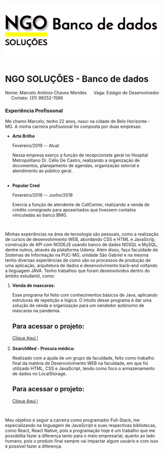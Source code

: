 <!-- TÌTULO -->
![](frontand/imagens/logo.png)
<img scr="frontand/imagens/logo.png">  <!-- Imagem -->

<h1>NGO SOLUÇÕES - Banco de dados</h1> 

<!-- CABEÇALHO -->
<p> Nome: Marcelo Antônio Chaves Mendes &nbsp;&nbsp;&nbsp;&nbsp; Vaga: Estágio de Desenvolvedor &nbsp;&nbsp;&nbsp;&nbsp; Contato: (31) 99252-1566 </p> 

<h3>Experiência Profissonal</h3> 
<p>Me chamo Marcelo, tenho 22 anos, nasci na cidade de Belo Horizonte - MG. A minha carreira profissional 
foi composta por duas empresas:
</p>

<ul>
  <li> <strong>Arte Brilho</strong> </li>
  <p>Fevereiro/2019 -- Atual</p>
  
  <p>Nessa empresa exerço a função de recepcionista geral no Hospital Metropolitano Dr. Célio De Castro,
  realizando a organização de documentos, planejamento de agendas, organização setorial e 
  atendimento ao público geral.</p>
  <br>
  <li> <strong>Popular Cred</strong> </li>
  <p>Fevereiro/2018 -- Junho/2018</p>
  
  <p>Exercia a função de atendente de CallCenter, realizando a venda de crédito consignado para aposentados
  que tivessem contatos viinculadas ao banco BMG.
  </p>
</ul>
<br>
<p>
Minhas experiências na área de tecnologia são pessoais, como a realização de cursos de desenvolvimento WEB,
abordando CSS e HTML e JavaScrip, construção de API com NODEJS usando banco de dados NOSQL e MySQL, dentre
outros, através da plataforma Udemy. Além disso, faço faculdade de Sistemas de Informação na PUC-MG, unidade
São Gabriel e na mesma tenho diversas experiências de como são os processos de produção de uma aplicação,
arquitetura de dados e desenvolvimento back-and voltando a linguagem JAVA.
Tenho trabalhos que foram desenvolvidos dentro do âmbito estudantil, como:
 <ol>
  <li> <strong>Venda de mascaras:</strong> </li>
  
  <p>Esse programa foi feito com conhecimentos básicos de Java, aplicando estruturas de repetição e lógica. 
  O intuito desse programa é dar uma solução de venda e organização para um vendedor autônomo de máscaras na pandemia.</p>
  
  <h2>Para acessar o projeto:</h2>
  <a href="https://github.com/maeceloacm1998/VendasDeMascaras">Clique Aqui ! </a>
  
  <br>
  <br>
  
  <li> <strong>SearchMed - Procura médica:</strong> </li>
  
  <p>Realizado com a ajuda de um grupo da faculdade, feito como trabalho final da matéria de Desenvolvimento WEB 
  na faculdade, em que foi utilizado HTML, CSS e JavaScript, tendo como foco o armazenamento de dados no LocalStorage.</p>
  
  <h2>Para acessar o projeto:</h2>
  <a href="https://github.com/maeceloacm1998/BuscaMedica">Clique Aqui ! </a>
 
</ol>
<br>
  
Meu objetivo é seguir a carreira como programador Full-Stack, me especializando na linguagem de JavaScript 
e suas respectivas bibliotecas, como React, React Native, pois a programação hoje é um trabalho que me 
possibilita fazer a diferença tanto para o meio empresarial, quanto ao lado humano, pois o produto final 
sempre vai impactar algum usuário e com isso é possível fazer a diferença.
</p>
